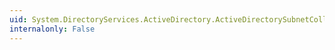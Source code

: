 ```yaml
---
uid: System.DirectoryServices.ActiveDirectory.ActiveDirectorySubnetCollection.Remove(System.DirectoryServices.ActiveDirectory.ActiveDirectorySubnet)
internalonly: False
---
```

